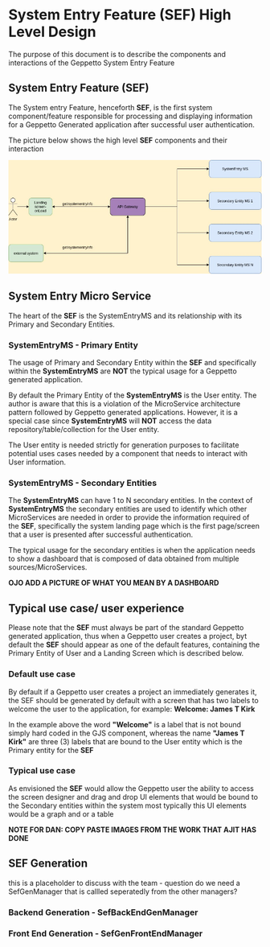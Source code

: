 # System Entry Feature (**SEF**) High Level Design

The purpose of this document is to describe the components and interactions of the Geppetto System Entry Feature

## System Entry Feature (**SEF**)

The System entry Feature, henceforth **SEF**, is the first system component/feature responsible for processing and displaying information for a Geppetto Generated application after successful user authentication.

The picture below shows the high level **SEF** components and their interaction

![SEF High Level Components](./images/system-entry-high-level-components.jpg 'SEF High Level Components')

## System Entry Micro Service

The heart of the **SEF** is the SystemEntryMS and its relationship with its Primary and Secondary Entities.

### SystemEntryMS - Primary Entity

The usage of Primary and Secondary Entity within the **SEF** and specifically within the **SystemEntryMS** are **NOT** the typical usage for a Geppetto generated application.

By default the Primary Entity of the **SystemEntryMS** is the User entity. The author is aware that this is a violation of the MicroService architecture pattern followed by Geppetto generated applications. However, it is a special case since **SystemEntryMS** will **NOT** access the data repository/table/collection for the User entity.

The User entity is needed strictly for generation purposes to facilitate potential uses cases needed by a component that needs to interact with User information.

### SystemEntryMS - Secondary Entities

The **SystemEntryMS** can have 1 to N secondary entities. In the context of **SystemEntryMS** the secondary entities are used to identify which other MicroServices are needed in order to provide the information required of the **SEF**, specifically the system landing page which is the first page/screen that a user is presented after successful authentication.

The typical usage for the secondary entities is when the application needs to show a dashboard that is composed of data obtained from multiple sources/MicroServices.

**OJO ADD A PICTURE OF WHAT YOU MEAN BY A DASHBOARD**

## Typical use case/ user experience

Please note that the **SEF** must always be part of the standard Geppetto generated application, thus when a Geppetto user creates a project, byt default the **SEF** should appear as one of the default features, containing the Primary Entity of User and a Landing Screen which is described below.

### Default use case

By default if a Geppetto user creates a project an immediately generates it, the SEF should be generated by default with a screen that has two labels to welcome the user to the application, for example: **Welcome: James T Kirk**

In the example above the word **"Welcome"** is a label that is not bound simply hard coded in the GJS component, whereas the name **"James T Kirk"** are three (3) labels that are bound to the User entity which is the Primary entity for the **SEF**

### Typical use case

As envisioned the **SEF** would allow the Geppetto user the ability to access the screen designer and drag and drop UI elements that would be bound to the Secondary entities within the system most typically this UI elements would be a graph and or a table

**NOTE FOR DAN: COPY PASTE IMAGES FROM THE WORK THAT AJIT HAS DONE**

## SEF Generation

this is a placeholder to discuss with the team - question do we need a SefGenManager that is callled seperatedly from the other managers?

### Backend Generation - SefBackEndGenManager

### Front End Generation - SefGenFrontEndManager

